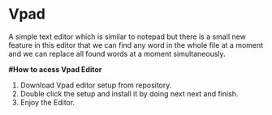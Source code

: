 # Vpad
 A simple text editor which is similar to notepad but there is a small new feature in this editor that we can find any word in the whole file at a moment and we can replace all found words at a moment simultaneously.
 
 **#How to acess Vpad Editor**
 
 1. Download Vpad editor setup from repository.
 2. Double click the setup and install it by doing next next and finish.
 3. Enjoy the Editor.

